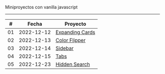 Miniproyectos con vanilla javascript

<hr>

|  #  | Fecha      | Proyecto                                                                                                         |
| :-: | ---------- | ---------------------------------------------------------------------------------------------------------------- |
| 01  | 2022-12-12 | [Expanding Cards](https://github.com/matiasgimenezdev/vanilla-javascript-projects/tree/main/expanding-cards)<br> |
| 02  | 2022-12-13 | [Color Flipper](https://github.com/matiasgimenezdev/vanilla-javascript-projects/tree/main/color-flipper)<br>     |
| 03  | 2022-12-14 | [Sidebar](https://github.com/matiasgimenezdev/vanilla-javascript-projects/tree/main/sidebar)<br>                 |
| 04  | 2022-12-15 | [Tabs](https://github.com/matiasgimenezdev/vanilla-javascript-projects/tree/main/tabs)<br>                       |
| 05  | 2022-12-23 | [Hidden Search](https://github.com/matiasgimenezdev/vanilla-javascript-projects/tree/main/hidden-search)<br>               |
